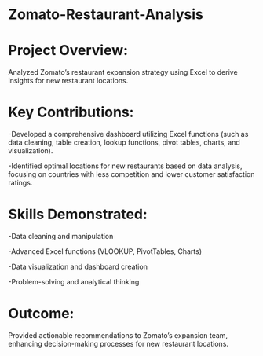 # Zomato-Restaurant-Analysis

# Project Overview: 

Analyzed Zomato’s restaurant expansion strategy using Excel to derive insights for new restaurant locations.

# Key Contributions:

-Developed a comprehensive dashboard utilizing Excel functions (such as data cleaning, table creation, lookup functions, pivot tables, charts, and visualization).

-Identified optimal locations for new restaurants based on data analysis, focusing on countries with less competition and lower customer satisfaction ratings.

# Skills Demonstrated:

-Data cleaning and manipulation

-Advanced Excel functions (VLOOKUP, PivotTables, Charts)

-Data visualization and dashboard creation

-Problem-solving and analytical thinking

# Outcome:

Provided actionable recommendations to Zomato’s expansion team, enhancing decision-making processes for new restaurant locations.
